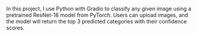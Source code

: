 In this project, I use Python with Gradio to classify any given image using a pretrained ResNet-18 model from PyTorch. Users can upload images, and the model will return the top 3 predicted categories with their confidence scores.
